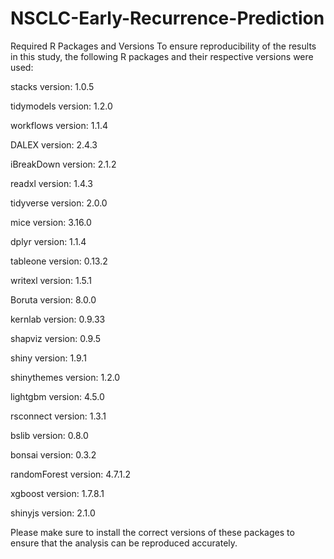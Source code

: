 # NSCLC-Early-Recurrence-Prediction
Required R Packages and Versions
To ensure reproducibility of the results in this study, the following R packages and their respective versions were used:

stacks version: 1.0.5

tidymodels version: 1.2.0

workflows version: 1.1.4

DALEX version: 2.4.3

iBreakDown version: 2.1.2

readxl version: 1.4.3

tidyverse version: 2.0.0

mice version: 3.16.0

dplyr version: 1.1.4

tableone version: 0.13.2

writexl version: 1.5.1

Boruta version: 8.0.0

kernlab version: 0.9.33

shapviz version: 0.9.5

shiny version: 1.9.1

shinythemes version: 1.2.0

lightgbm version: 4.5.0

rsconnect version: 1.3.1

bslib version: 0.8.0

bonsai version: 0.3.2

randomForest version: 4.7.1.2

xgboost version: 1.7.8.1

shinyjs version: 2.1.0

Please make sure to install the correct versions of these packages to ensure that the analysis can be reproduced accurately.
